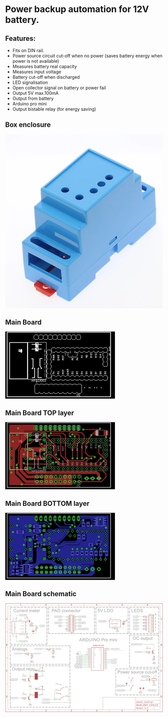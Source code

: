 # Power backup automation for 12V battery.

## Features:
* Fits on DIN rail.
* Power source circuit cut-off when no power
   (saves battery energy when power is not available)
* Measures battery real capacity
* Measures input voltage
* Battery cut-off when discharged
* LED signalisation
* Open collector signal on battery or power fail
* Output 5V max.100mA
* Output from battery
* Arduino pro mini
* Output bistable relay (for energy saving)

## Box enclosure
![](sch/enclosure.png)
## Main Board
![](sch/img/power_backup_main_image.png)
## Main Board TOP layer
![](sch/img/power_backup_main_top.png)
## Main Board BOTTOM layer
![](sch/img/power_backup_main_bottom.png)
## Main Board schematic
![](sch/img/power_backup_main_sch.png)
